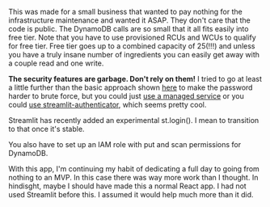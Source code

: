 This was made for a small business that wanted to pay nothing for the infrastructure maintenance and wanted it ASAP. They don't care that the code is public. The DynamoDB calls are so small that it all fits easily into free tier. Note that you have to use provisioned RCUs and WCUs to qualify for free tier. Free tier goes up to a combined capacity of 25(!!!) and unless you have a truly insane number of ingredients you can easily get away with a couple read and one write.

**The security features are garbage. Don't rely on them!** I tried to go at least a little further than the basic approach shown [here](https://docs.streamlit.io/knowledge-base/deploy/authentication-without-sso) to make the password harder to brute force, but you could just [use a managed service](https://docs.streamlit.io/develop/concepts/connections/authentication) or you could [use streamlit-authenticator](https://blog.streamlit.io/streamlit-authenticator-part-1-adding-an-authentication-component-to-your-app/), which seems pretty cool.

Streamlit has recently added an experimental st.login(). I mean to transition to that once it's stable.

You also have to set up an IAM role with put and scan permissions for DynamoDB.

With this app, I'm continuing my habit of dedicating a full day to going from nothing to an MVP. In this case there was way more work than I thought. In hindisght, maybe I should have made this a normal React app. I had not used Streamlit before this. I assumed it would help much more than it did.